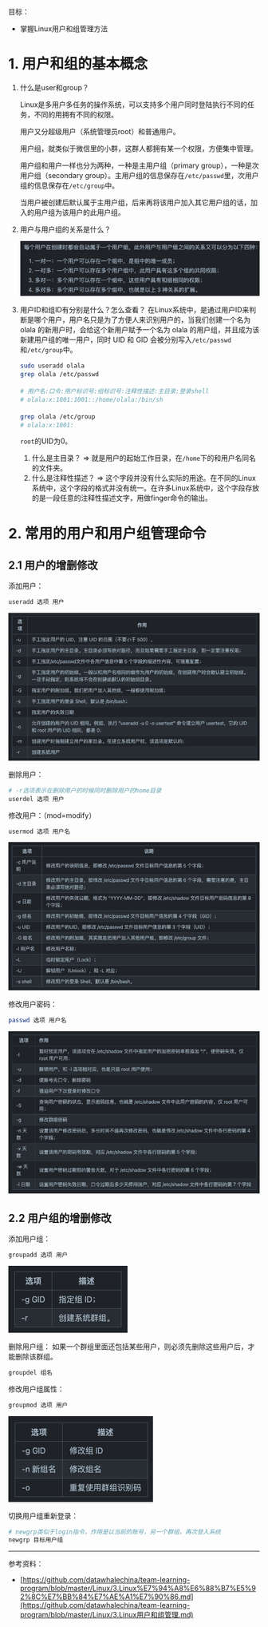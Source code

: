 目标：

- 掌握Linux用户和组管理方法



# 1. 用户和组的基本概念

1. 什么是user和group？

   Linux是多用户多任务的操作系统，可以支持多个用户同时登陆执行不同的任务，不同的用拥有不同的权限。

   用户又分超级用户（系统管理员root）和普通用户。

   用户组，就类似于微信里的小群，这群人都拥有某一个权限，方便集中管理。

   用户组和用户一样也分为两种，一种是主用户组（primary group），一种是次用户组（secondary group）。主用户组的信息保存在`/etc/passwd`里，次用户组的信息保存在`/etc/group`中。

   当用户被创建后默认属于主用户组，后来再将该用户加入其它用户组的话，加入的用户组为该用户的此用户组。

2. 用户与用户组的关系是什么？

   ![Pasted image 20210617234557.png](./images/image-20210617114553.png)



3. 用户ID和组ID有分别是什么？怎么查看？
   在Linux系统中，是通过用户ID来判断是哪个用户，用户名只是为了方便人来识别用户的，当我们创建一个名为 olala 的新用户时，会给这个新用户赋予一个名为 olala 的用户组，并且成为该新建用户组的唯一用户，同时 UID 和 GID 会被分别写入`/etc/passwd`和`/etc/group`中。

   ```bash
   sudo useradd olala
   grep olala /etc/passwd
   
   # 用户名:口令:用户标识号:组标识号:注释性描述:主目录:登录shell
   # olala:x:1001:1001::/home/olala:/bin/sh
   
   grep olala /etc/group
   # olala:x:1001:
   ```

   `root`的UID为0。

   

   1. 什么是主目录？
      => 就是用户的起始工作目录，在`/home`下的和用户名同名的文件夹。
   2. 什么是注释性描述？
      => 这个字段并没有什么实际的用途。在不同的Linux 系统中，这个字段的格式并没有统一。在许多Linux系统中，这个字段存放的是一段任意的注释性描述文字，用做finger命令的输出。



# 2. 常用的用户和用户组管理命令

## 2.1 用户的增删修改

添加用户：

```bash
useradd 选项 用户
```

![20210619.9.20.34](./images/20210619.9.20.34.png)



删除用户：

```bash
# -r选项表示在删除用户的时候同时删除用户的home目录
userdel 选项 用户
```



修改用户：（mod=modify）

```bash
usermod 选项 用户名
```

![20210619.9.23.15](./images/20210619.9.23.15.png)



修改用户密码：

```bash
passwd 选项 用户名
```

![20210619.9.24.28](./images/20210619.9.24.28.png)



## 2.2 用户组的增删修改

添加用户组：

```bash
groupadd 选项 用户
```

![20210619.9.29.25](./images/20210619.9.29.25.png)



删除用户组：
如果一个群组里面还包括某些用户，则必须先删除这些用户后，才能删除该群组。

```bash
groupdel 组名
```



修改用户组属性：

```bash
groupmod 选项 用户
```

![20210619.9.31.09](./images/20210619.9.31.09.png)



切换用户组重新登录：

```bash
# newgrp类似于login指令，作用是以当前的账号，另一个群组，再次登入系统
newgrp 目标用户组
```



---

参考资料：

- [https://github.com/datawhalechina/team-learning-program/blob/master/Linux/3.Linux%E7%94%A8%E6%88%B7%E5%92%8C%E7%BB%84%E7%AE%A1%E7%90%86.md](https://github.com/datawhalechina/team-learning-program/blob/master/Linux/3.Linux用户和组管理.md)

